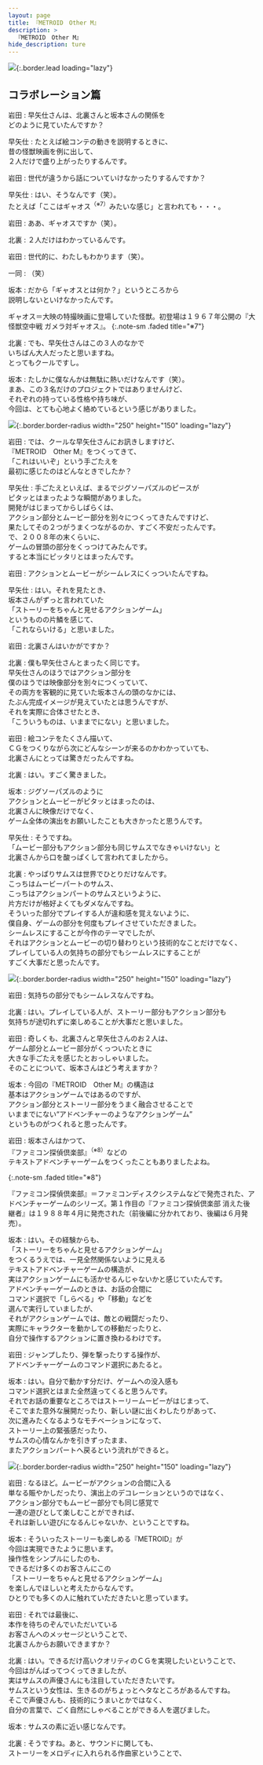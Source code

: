 ```yaml
---
layout: page
title: 『METROID　Other M』
description: >
  『METROID　Other M』
hide_description: ture
---
```


![](/others/interviews/jp/wii/r3oj/vol1/img/mainvisual4.jpg){:.border.lead loading="lazy"}

## コラボレーション篇

岩田
: 早矢仕さんは、北裏さんと坂本さんの関係を<br>どのように見ていたんですか？

早矢仕
: たとえば絵コンテの動きを説明するときに、<br>昔の怪獣映画を例に出して、<br>２人だけで盛り上がったりするんです。

岩田
: 世代が違うから話についていけなかったりするんですか？

早矢仕
: はい、そうなんです（笑）。<br>たとえば「ここはギャオス<sup>（※7）</sup>みたいな感じ」と言われても・・・。

岩田
: ああ、ギャオスですか（笑）。

北裏
: ２人だけはわかっているんです。

岩田
: 世代的に、わたしもわかります（笑）。

一同
: （笑）

坂本
: だから「ギャオスとは何か？」というところから<br>説明しないといけなかったんです。

ギャオス＝大映の特撮映画に登場していた怪獣。初登場は１９６７年公開の『大怪獣空中戦 ガメラ対ギャオス』。
{:.note-sm .faded title="※7"}

北裏
: でも、早矢仕さんはこの３人のなかで<br>いちばん大人だったと思いますね。<br>とってもクールですし。

坂本
: たしかに僕なんかは無駄に熱いだけなんです（笑）。<br>まあ、この３名だけのプロジェクトではありませんけど、<br>それぞれの持っている性格や持ち味が、<br>今回は、とても心地よく絡めているという感じがありました。

![](/others/interviews/jp/wii/r3oj/vol1/img/photo10.jpg){:.border.border-radius width="250" height="150" loading="lazy"}

岩田
: では、クールな早矢仕さんにお訊きしますけど、<br>『METROID　Other M』をつくってきて、<br>「これはいいぞ」という手ごたえを<br>最初に感じたのはどんなときでしたか？

早矢仕
: 手ごたえといえば、まるでジグソーパズルのピースが<br>ピタッとはまったような瞬間がありました。<br>開発がはじまってからしばらくは、<br>アクション部分とムービー部分を別々につくってきたんですけど、<br>果たしてその２つがうまくつながるのか、すごく不安だったんです。<br>で、２００８年の末くらいに、<br>ゲームの冒頭の部分をくっつけてみたんです。<br>すると本当にピッタリとはまったんです。

岩田
: アクションとムービーがシームレスにくっついたんですね。

早矢仕
: はい。それを見たとき、<br>坂本さんがずっと言われていた<br>「ストーリーをちゃんと見せるアクションゲーム」<br>というものの片鱗を感じて、<br>「これならいける」と思いました。

岩田
: 北裏さんはいかがですか？

北裏
: 僕も早矢仕さんとまったく同じです。<br>早矢仕さんのほうではアクション部分を<br>僕のほうでは映像部分を別々につくっていて、<br>その両方を客観的に見ていた坂本さんの頭のなかには、<br>たぶん完成イメージが見えていたとは思うんですが、<br>それを実際に合体させたとき、<br>「こういうものは、いままでにない」と思いました。

岩田
: 絵コンテをたくさん描いて、<br>ＣＧをつくりながら次にどんなシーンが来るのかわかっていても、<br>北裏さんにとっては驚きだったんですね。

北裏
: はい。すごく驚きました。

坂本
: ジグソーパズルのように<br>アクションとムービーがピタッとはまったのは、<br>北裏さんに映像だけでなく、<br>ゲーム全体の演出をお願いしたことも大きかったと思うんです。

早矢仕
: そうですね。<br>「ムービー部分もアクション部分も同じサムスでなきゃいけない」と<br>北裏さんから口を酸っぱくして言われてましたから。

北裏
: やっぱりサムスは世界でひとりだけなんです。<br>こっちはムービーパートのサムス、<br>こっちはアクションパートのサムスというように、<br>片方だけが格好よくてもダメなんですね。<br>そういった部分でプレイする人が違和感を覚えないように、<br>僕自身、ゲームの部分を何度もプレイさせていただきました。<br>シームレスにすることが今作のテーマでしたが、<br>それはアクションとムービーの切り替わりという技術的なことだけでなく、<br>プレイしている人の気持ちの部分でもシームレスにすることが<br>すごく大事だと思ったんです。

![](/others/interviews/jp/wii/r3oj/vol1/img/photo11.jpg){:.border.border-radius width="250" height="150" loading="lazy"}

岩田
: 気持ちの部分でもシームレスなんですね。

北裏
: はい。プレイしている人が、ストーリー部分もアクション部分も<br>気持ちが途切れずに楽しめることが大事だと思いました。

岩田
: 奇しくも、北裏さんと早矢仕さんのお２人は、<br>ゲーム部分とムービー部分がくっついたときに<br>大きな手ごたえを感じたとおっしゃいました。<br>そのことについて、坂本さんはどう考えますか？

坂本
: 今回の『METROID　Other M』の構造は<br>基本はアクションゲームではあるのですが、<br>アクション部分とストーリー部分をうまく融合させることで<br>いままでにない“アドベンチャーのようなアクションゲーム”<br>というものがつくれると思ったんです。

岩田
: 坂本さんはかつて、<br>『ファミコン探偵倶楽部』<sup>（※8）</sup>などの<br>テキストアドベンチャーゲームをつくったこともありましたよね。

{:.note-sm .faded title="※8"}

『ファミコン探偵倶楽部』＝ファミコンディスクシステムなどで発売された、アドベンチャーゲームのシリーズ。第１作目の『ファミコン探偵倶楽部 消えた後継者』は１９８８年４月に発売された（前後編に分かれており、後編は６月発売）。

坂本
: はい。その経験からも、<br>「ストーリーをちゃんと見せるアクションゲーム」<br>をつくるうえでは、一見全然関係ないように見える<br>テキストアドベンチャーゲームの構造が、<br>実はアクションゲームにも活かせるんじゃないかと感じていたんです。<br>アドベンチャーゲームのときは、お話の合間に<br>コマンド選択で「しらべる」や「移動」などを<br>選んで実行していましたが、<br>それがアクションゲームでは、敵との戦闘だったり、<br>実際にキャラクターを動かしての移動だったりと、<br>自分で操作するアクションに置き換わるわけです。

岩田
: ジャンプしたり、弾を撃ったりする操作が、<br>アドベンチャーゲームのコマンド選択にあたると。

坂本
: はい。自分で動かす分だけ、ゲームへの没入感も<br>コマンド選択とはまた全然違ってくると思うんです。<br>それでお話の重要なところではストーリームービーがはじまって、<br>そこでまた意外な展開だったり、新しい謎に出くわしたりがあって、<br>次に進みたくなるようなモチベーションになって、<br>ストーリー上の緊張感だったり、<br>サムスの心情なんかを引きずったまま、<br>またアクションパートへ戻るという流れができると。

![](/others/interviews/jp/wii/r3oj/vol1/img/photo12.jpg){:.border.border-radius width="250" height="150" loading="lazy"}

岩田
: なるほど。ムービーがアクションの合間に入る<br>単なる賑やかしだったり、演出上のデコレーションというのではなく、<br>アクション部分でもムービー部分でも同じ感覚で<br>一連の遊びとして楽しむことができれば、<br>それは新しい遊びになるんじゃないか、ということですね。

坂本
: そういったストーリーも楽しめる『METROID』が<br>今回は実現できたように思います。<br>操作性をシンプルにしたのも、<br>できるだけ多くのお客さんにこの<br>「ストーリーをちゃんと見せるアクションゲーム」<br>を楽しんでほしいと考えたからなんです。<br>ひとりでも多くの人に触れていただきたいと思っています。

岩田
: それでは最後に、<br>本作を待ちのぞんでいただいている<br>お客さんへのメッセージということで、<br>北裏さんからお願いできますか？

北裏
: はい。できるだけ高いクオリティのＣＧを実現したいということで、<br>今回はがんばってつくってきましたが、<br>実はサムスの声優さんにも注目していただきたいです。<br>サムスという女性は、生きるのがちょっとヘタなところがあるんですね。<br>そこで声優さんも、技術的にうまいとかではなく、<br>自分の言葉で、ごく自然にしゃべることができる人を選びました。

坂本
: サムスの素に近い感じなんです。

北裏
: そうですね。あと、サウンドに関しても、<br>ストーリーをメロディに入れられる作曲家ということで、<br>